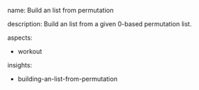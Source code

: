 name: Build an list from permutation

description: Build an list from a given 0-based permutation list.

aspects:
  - workout

insights:
  - building-an-list-from-permutation
